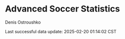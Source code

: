# Advanced Soccer Statistics
Denis Ostroushko

<!-- gfm -->

Last successful data update: 2025-02-20 01:14:02 CST

